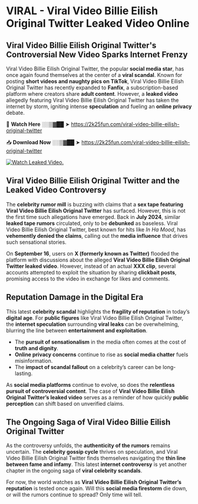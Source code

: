# VIRAL - Viral Video Billie Eilish Original Twitter Leaked Video Online

## **Viral Video Billie Eilish Original Twitter's Controversial New Video Sparks Internet Frenzy**  

Viral Video Billie Eilish Original Twitter, the popular **social media star**, has once again found themselves at the center of a **viral scandal**. Known for posting **short videos and naughty pics on TikTok**, Viral Video Billie Eilish Original Twitter has recently expanded to **Fanfix**, a subscription-based platform where creators share **adult content**. However, a **leaked video** allegedly featuring Viral Video Billie Eilish Original Twitter has taken the internet by storm, igniting intense **speculation** and fueling an **online privacy** debate.  

🔴 **Watch Here** ░░▒▓██ ➤ https://2k25fun.com/viral-video-billie-eilish-original-twitter  

📥 **Download Now** ░░▒▓██ ➤ https://2k25fun.com/viral-video-billie-eilish-original-twitter  

[![Watch Leaked Video.](https://miro.medium.com/v2/resize:fit:828/format:webp/1*cilzJN44JGOrTw9NJCrNHA.gif "Watch Leaked Video")](https://2k25fun.com/viral-video-billie-eilish-original-twitter)

## **Viral Video Billie Eilish Original Twitter and the Leaked Video Controversy**  

The **celebrity rumor mill** is buzzing with claims that a **sex tape featuring Viral Video Billie Eilish Original Twitter** has surfaced. However, this is not the first time such allegations have emerged. Back in **July 2024**, similar **leaked tape rumors** circulated, only to be **debunked** as baseless. Viral Video Billie Eilish Original Twitter, best known for hits like *In Ha Mood*, has **vehemently denied the claims**, calling out the **media influence** that drives such sensational stories.  

On **September 16**, users on **X (formerly known as Twitter)** flooded the platform with discussions about the alleged **Viral Video Billie Eilish Original Twitter leaked video**. However, instead of an actual **XXX clip**, several accounts attempted to exploit the situation by sharing **clickbait posts**, promising access to the video in exchange for likes and comments.  

## **Reputation Damage in the Digital Era**  

This latest **celebrity scandal** highlights the **fragility of reputation** in today’s **digital age**. For **public figures** like Viral Video Billie Eilish Original Twitter, the **internet speculation** surrounding **viral leaks** can be overwhelming, blurring the line between **entertainment and exploitation**.  

- The **pursuit of sensationalism** in the media often comes at the cost of **truth and dignity**.  
- **Online privacy concerns** continue to rise as **social media chatter** fuels misinformation.  
- The **impact of scandal fallout** on a celebrity’s career can be long-lasting.  

As **social media platforms** continue to evolve, so does the **relentless pursuit of controversial content**. The case of **Viral Video Billie Eilish Original Twitter’s leaked video** serves as a reminder of how quickly **public perception** can shift based on unverified claims.  

## **The Ongoing Saga of Viral Video Billie Eilish Original Twitter**  

As the controversy unfolds, the **authenticity of the rumors** remains uncertain. The **celebrity gossip cycle** thrives on speculation, and Viral Video Billie Eilish Original Twitter finds themselves navigating the **thin line between fame and infamy**. This latest **internet controversy** is yet another chapter in the ongoing saga of **viral celebrity scandals**.  

For now, the world watches as **Viral Video Billie Eilish Original Twitter’s reputation** is tested once again. Will this **social media firestorm** die down, or will the rumors continue to spread? Only time will tell.